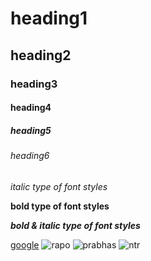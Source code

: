 # heading1
## heading2
### heading3
#### heading4
##### heading5
###### heading6
*italic type of font styles*

**bold type of font styles**

***bold & italic type of font styles***

[google](https://www.google.co.in/)
![rapo](https://assets.thehansindia.com/h-upload/2021/08/02/1093217-ram.webp)
![prabhas](https://static.toiimg.com/photo/msid-87882726/87882726.jpg?32658)
![ntr](https://i.pinimg.com/736x/db/8a/55/db8a55d19c46baed2f9d005c8455a650--telugu-cinema-nuest-jr.jpg)

